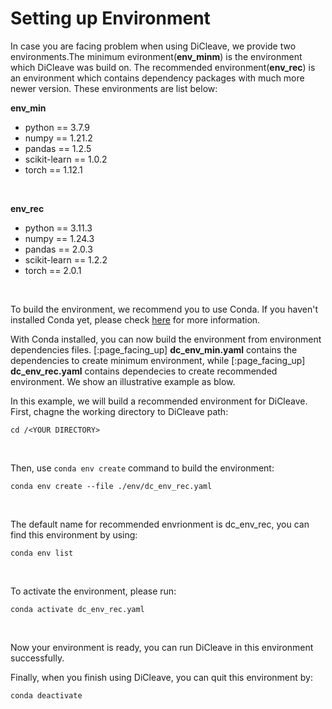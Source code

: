 # Setting up Environment

In case you are facing problem when using DiCleave, we provide two environments.The minimum evironment(**env_minm**) is the environment which DiCleave was build on. The recommended environment(**env_rec**) is an environment which contains dependency packages with much more newer version. These environments are list below:

**env_min**
- python == 3.7.9
- numpy == 1.21.2
- pandas == 1.2.5
- scikit-learn == 1.0.2
- torch == 1.12.1

<br>

**env_rec**
- python == 3.11.3
- numpy == 1.24.3
- pandas == 2.0.3
- scikit-learn == 1.2.2
- torch == 2.0.1

<br>

To build the environment, we recommend you to use Conda. If you haven't installed Conda yet, please check [here](https://docs.conda.io/projects/conda/en/latest/user-guide/install/index.html) for more information.


With Conda installed, you can now build the environment from environment dependencies files. [:page_facing_up] **dc_env_min.yaml** contains the dependencies to create minimum environment, while [:page_facing_up] **dc_env_rec.yaml** contains dependecies to create recommended environment. We show an illustrative example as blow.

In this example, we will build a recommended environment for DiCleave. First, chagne the working directory to DiCleave path:

`cd /<YOUR DIRECTORY>`

<br>

Then, use `conda env create` command to build the environment:

`conda env create --file ./env/dc_env_rec.yaml`

<br>

The default name for recommended envrionment is dc_env_rec, you can find this environment by using:

`conda env list`

<br>

To activate the environment, please run:

`conda activate dc_env_rec.yaml`

<br>

Now your environment is ready, you can run DiCleave in this environment successfully.

Finally, when you finish using DiCleave, you can quit this environment by:

`conda deactivate`
